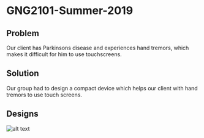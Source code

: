 # GNG2101-Summer-2019 

## Problem
Our client has Parkinsons disease and experiences hand tremors, which makes it difficult for him to use 
touchscreens. 

## Solution
Our group had to design a compact device which helps our client with hand tremors to use touch screens. 

## Designs

![alt text](https://raw.githubusercontent.com/Joydeepgill/GNG2101-Summer-2019/master/images/image5.png)

